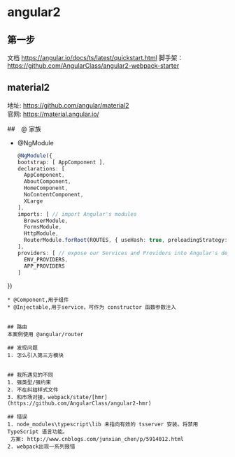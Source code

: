 # angular2

## 第一步
文档 https://angular.io/docs/ts/latest/quickstart.html
脚手架：https://github.com/AngularClass/angular2-webpack-starter


## material2
地址: https://github.com/angular/material2    
官网: https://material.angular.io/  

##　@ 家族
* @NgModule
  ```typescript
  @NgModule({
  bootstrap: [ AppComponent ],
  declarations: [
    AppComponent,
    AboutComponent,
    HomeComponent,
    NoContentComponent,
    XLarge
  ],
  imports: [ // import Angular's modules
    BrowserModule,
    FormsModule,
    HttpModule,
    RouterModule.forRoot(ROUTES, { useHash: true, preloadingStrategy: PreloadAllModules })
  ],
  providers: [ // expose our Services and Providers into Angular's dependency injection
    ENV_PROVIDERS,
    APP_PROVIDERS
  ]
})
  ```
* @Component,用于组件
* @Injectable,用于service，可作为 constructor 函数参数注入


## 路由
本案例使用 @angular/router  

## 发现问题
1. 怎么引入第三方模块


## 我所遇见的不同
1. 强类型/强约束
2. 不在纠结样式文件
3. 和市场对接，webpack/state/[hmr](https://github.com/AngularClass/angular2-hmr)

## 错误
1. node_modules\typescript\lib 未指向有效的 tsserver 安装。将禁用 TypeScript 语言功能。
   方案: http://www.cnblogs.com/junxian_chen/p/5914012.html
2. webpack出现一系列报错